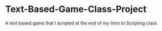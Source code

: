 # Text-Based-Game-Class-Project
A text based game that I scripted at the end of my Intro to Scripting class
